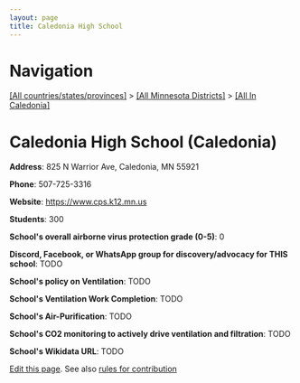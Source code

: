 ```yaml
---
layout: page
title: Caledonia High School
---
```

# Navigation

[[All countries/states/provinces]](../../..) > [[All Minnesota Districts]](../..) > [[All In Caledonia]](..)

# Caledonia High School (Caledonia)

**Address**: 825 N Warrior Ave, Caledonia, MN 55921

**Phone**: 507-725-3316

**Website**: <https://www.cps.k12.mn.us>

**Students**: 300

**School's overall airborne virus protection grade (0-5)**: 0

**Discord, Facebook, or WhatsApp group for discovery/advocacy for THIS school**: TODO

**School's policy on Ventilation**: TODO

**School's Ventilation Work Completion**: TODO

**School's Air-Purification**: TODO

**School's CO2 monitoring to actively drive ventilation and filtration**: TODO

**School's Wikidata URL**: TODO


[Edit this page](https://github.com/ventilate-schools/MN/edit/main/./Caledonia/Caledonia_High_School.md). See also [rules for contribution](../../../contribution-rules/)